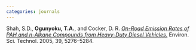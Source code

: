 ```yaml
---
categories: journals
---
```


Shah, S.D., **Ogunyoku, T.A.**, and Cocker, D. R. [*On-Road Emission Rates of PAH and n-Alkane Compounds from Heavy-Duty Diesel Vehicles.*](http://www.engr.ucr.edu/~dcocker/JA22.pdf) Environ. Sci. Technol. 2005, 39, 5276–5284.